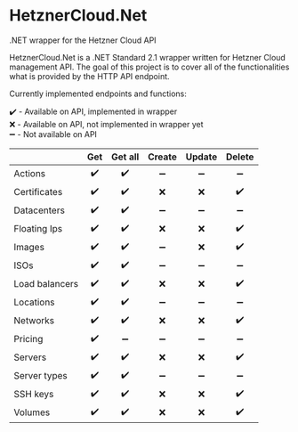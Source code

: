 
# HetznerCloud.Net
.NET wrapper for the Hetzner Cloud API

HetznerCloud.Net is a .NET Standard 2.1 wrapper written for Hetzner Cloud management API. The goal of this project is to cover all of the functionalities what is provided by the HTTP API endpoint.

Currently implemented endpoints and functions:

:heavy_check_mark: - Available on API, implemented in wrapper\
:x: - Available on API, not implemented in wrapper yet\
:heavy_minus_sign: - Not available on API

|  | Get | Get all | Create | Update | Delete |
|--|:--:|:--:|:--:|:--:|:--:|
| Actions | :heavy_check_mark: | :heavy_check_mark: | :heavy_minus_sign: | :heavy_minus_sign: | :heavy_minus_sign: |
| Certificates | :heavy_check_mark: | :heavy_check_mark: | :x: | :x: | :heavy_check_mark: |
| Datacenters | :heavy_check_mark: | :heavy_check_mark: | :heavy_minus_sign: | :heavy_minus_sign: | :heavy_minus_sign: |
| Floating Ips | :heavy_check_mark: | :heavy_check_mark: | :x: | :x: | :heavy_check_mark: |
| Images | :heavy_check_mark: | :heavy_check_mark: | :heavy_minus_sign: | :x: | :heavy_check_mark: |
| ISOs | :heavy_check_mark: | :heavy_check_mark: | :heavy_minus_sign: | :heavy_minus_sign: | :heavy_minus_sign: |
| Load balancers | :heavy_check_mark: | :heavy_check_mark: | :x: | :x: | :heavy_check_mark: |
| Locations | :heavy_check_mark: | :heavy_check_mark: | :heavy_minus_sign: | :heavy_minus_sign: | :heavy_minus_sign: |
| Networks | :heavy_check_mark: | :heavy_check_mark: | :x: | :x: | :heavy_check_mark: |
| Pricing | :heavy_check_mark: | :heavy_minus_sign: | :heavy_minus_sign: | :heavy_minus_sign: | :heavy_minus_sign: |
| Servers | :heavy_check_mark: | :heavy_check_mark: | :x: | :x: | :heavy_check_mark: |
| Server types | :heavy_check_mark: | :heavy_check_mark: | :heavy_minus_sign: | :heavy_minus_sign: | :heavy_minus_sign: |
| SSH keys | :heavy_check_mark: | :heavy_check_mark: | :x: | :x: | :heavy_check_mark: |
| Volumes | :heavy_check_mark: | :heavy_check_mark: | :x: | :x: | :heavy_check_mark: |
